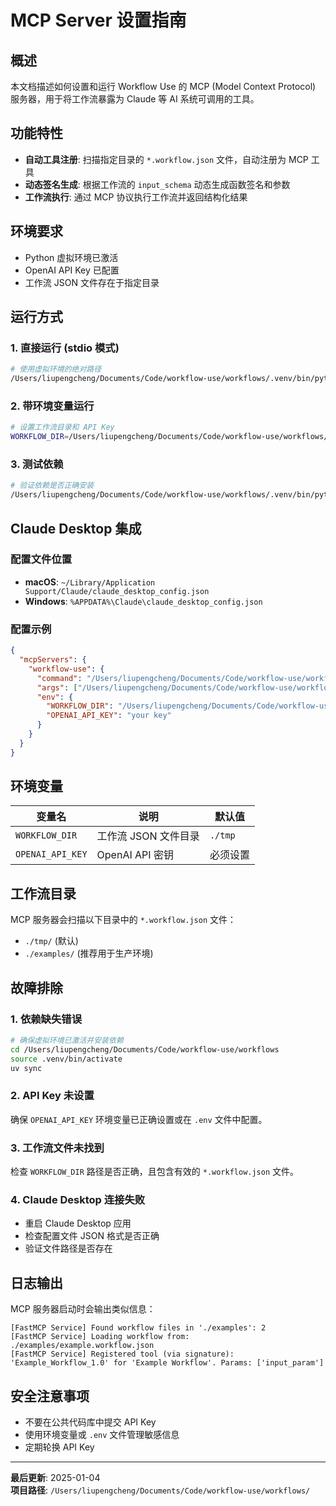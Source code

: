 # MCP Server 设置指南

## 概述

本文档描述如何设置和运行 Workflow Use 的 MCP (Model Context Protocol) 服务器，用于将工作流暴露为 Claude 等 AI 系统可调用的工具。

## 功能特性

- **自动工具注册**: 扫描指定目录的 `*.workflow.json` 文件，自动注册为 MCP 工具
- **动态签名生成**: 根据工作流的 `input_schema` 动态生成函数签名和参数
- **工作流执行**: 通过 MCP 协议执行工作流并返回结构化结果

## 环境要求

- Python 虚拟环境已激活
- OpenAI API Key 已配置
- 工作流 JSON 文件存在于指定目录

## 运行方式

### 1. 直接运行 (stdio 模式)

```bash
# 使用虚拟环境的绝对路径
/Users/liupengcheng/Documents/Code/workflow-use/workflows/.venv/bin/python /Users/liupengcheng/Documents/Code/workflow-use/workflows/workflow_use/mcp/stdio_server.py
```

### 2. 带环境变量运行

```bash
# 设置工作流目录和 API Key
WORKFLOW_DIR=/Users/liupengcheng/Documents/Code/workflow-use/workflows/examples OPENAI_API_KEY= your key
```

### 3. 测试依赖

```bash
# 验证依赖是否正确安装
/Users/liupengcheng/Documents/Code/workflow-use/workflows/.venv/bin/python -c "from langchain_openai import ChatOpenAI; print('Dependencies OK')"
```

## Claude Desktop 集成

### 配置文件位置

- **macOS**: `~/Library/Application Support/Claude/claude_desktop_config.json`
- **Windows**: `%APPDATA%\Claude\claude_desktop_config.json`

### 配置示例

```json
{
  "mcpServers": {
    "workflow-use": {
      "command": "/Users/liupengcheng/Documents/Code/workflow-use/workflows/.venv/bin/python",
      "args": ["/Users/liupengcheng/Documents/Code/workflow-use/workflows/workflow_use/mcp/stdio_server.py"],
      "env": {
        "WORKFLOW_DIR": "/Users/liupengcheng/Documents/Code/workflow-use/workflows/examples",
        "OPENAI_API_KEY": "your key"
      }
    }
  }
}
```

## 环境变量

| 变量名 | 说明 | 默认值 |
|--------|------|--------|
| `WORKFLOW_DIR` | 工作流 JSON 文件目录 | `./tmp` |
| `OPENAI_API_KEY` | OpenAI API 密钥 | 必须设置 |

## 工作流目录

MCP 服务器会扫描以下目录中的 `*.workflow.json` 文件：
- `./tmp/` (默认)
- `./examples/` (推荐用于生产环境)

## 故障排除

### 1. 依赖缺失错误
```bash
# 确保虚拟环境已激活并安装依赖
cd /Users/liupengcheng/Documents/Code/workflow-use/workflows
source .venv/bin/activate
uv sync
```

### 2. API Key 未设置
确保 `OPENAI_API_KEY` 环境变量已正确设置或在 `.env` 文件中配置。

### 3. 工作流文件未找到
检查 `WORKFLOW_DIR` 路径是否正确，且包含有效的 `*.workflow.json` 文件。

### 4. Claude Desktop 连接失败
- 重启 Claude Desktop 应用
- 检查配置文件 JSON 格式是否正确
- 验证文件路径是否存在

## 日志输出

MCP 服务器启动时会输出类似信息：
```
[FastMCP Service] Found workflow files in './examples': 2
[FastMCP Service] Loading workflow from: ./examples/example.workflow.json
[FastMCP Service] Registered tool (via signature): 'Example_Workflow_1.0' for 'Example Workflow'. Params: ['input_param']
```

## 安全注意事项

- 不要在公共代码库中提交 API Key
- 使用环境变量或 `.env` 文件管理敏感信息
- 定期轮换 API Key

---

**最后更新**: 2025-01-04  
**项目路径**: `/Users/liupengcheng/Documents/Code/workflow-use/workflows/`